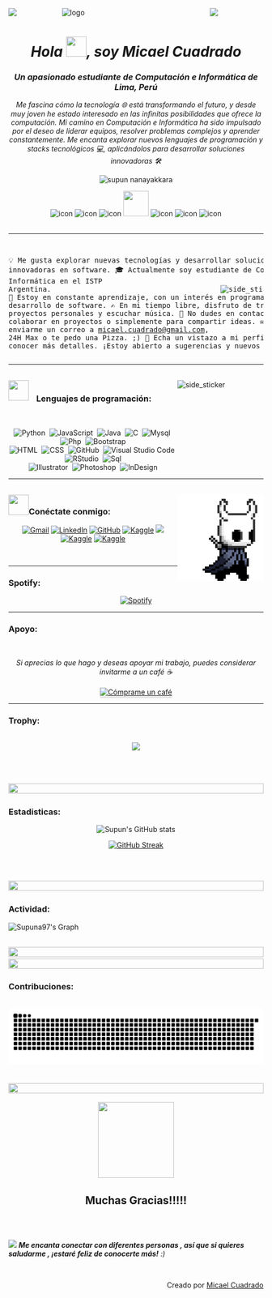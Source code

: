 ![logo](https://i.imgur.com/olf9cxf.png)
<img align="left" src="https://user-images.githubusercontent.com/65187002/144930161-2f783401-8d27-4fdf-a2f7-cc0ba32f1f1f.gif" width="21%" style="display:inline;"><img align="right" src="https://user-images.githubusercontent.com/65187002/144930161-2f783401-8d27-4fdf-a2f7-cc0ba32f1f1f.gif" width="21%" style="display:inline;">
<em>
<h1 align="center">Hola <img src="https://raw.githubusercontent.com/nixin72/nixin72/master/wave.gif" width="40px" height="40px"></img>, soy Micael Cuadrado</h1>
<h3 align="center">Un apasionado estudiante de Computación e Informática de Lima, Perú</h3>
<p align="center">Me fascina cómo la tecnología 🌐 está transformando el futuro, y desde muy joven he estado interesado en las infinitas posibilidades que ofrece la computación. Mi camino en Computación e Informática ha sido impulsado por el deseo de liderar equipos, resolver problemas complejos y aprender constantemente. Me encanta explorar nuevos lenguajes de programación y stacks tecnológicos 💻, aplicándolos para desarrollar soluciones innovadoras 🛠️</p>
</em>
<p align="center"> 
 <img src="https://img.shields.io/badge/visitas-97-blue" alt="supun nanayakkara" /> 
<!--  <img src="https://img.shields.io/badge/Languages-Python | Java | PHP | Typescript | Node | React -green.svg" alt="supun nanayakkara's languages" /> -->
<!--  <img alt="Profile followers" src="https://img.shields.io/github/followers/supuna97"> -->
</p>

<div align="center">
  <img src="https://techstack-generator.vercel.app/java-icon.svg" alt="icon" width="50" height="50" />
  <img src="https://techstack-generator.vercel.app/python-icon.svg" alt="icon" width="50" height="50" />
 <!--  <img src="https://techstack-generator.vercel.app/docker-icon.svg" alt="icon" width="50" height="50" /> -->
  <img src="https://techstack-generator.vercel.app/js-icon.svg" alt="icon"width="50" height="50" />
  <img src="https://techstack-generator.vercel.app/prettier-icon.svg" width="50" height="50" /> 
 <img src="https://techstack-generator.vercel.app/mysql-icon.svg" alt="icon" width="50" height="50" />
 
  <!--  <img src="https://techstack-generator.vercel.app/cpp-icon.svg" alt="icon" width="50" height="50" /> -->
  <img src="https://techstack-generator.vercel.app/github-icon.svg" alt="icon" width="50" height="50" />
  <img src="https://techstack-generator.vercel.app/csharp-icon.svg" alt="icon" width="50" height="50" />
 <!-- <img src="https://techstack-generator.vercel.app/raspberrypi-icon.svg" alt="icon" width="50" height="50" /> -->
<!--   <img src="https://techstack-generator.vercel.app/graphql-icon.svg" alt="icon" width="50" height="50" />  -->
</div>



<!--  <img align="right" alt="Coding" width="400" src="https://user-images.githubusercontent.com/74038190/229223263-cf2e4b07-2615-4f87-9c38-e37600f8381a.gif">-->
<br>

<hr>
<pre>

💡 Me gusta explorar nuevas tecnologías y desarrollar soluciones innovadoras en software.
🎓 Actualmente soy estudiante de Computación e Informática en el ISTP Argentina.<img align="right" width=85px height=85px alt="side_sticker" src="https://i.imgur.com/1dLZbVV.gif" />
🌱 Estoy en constante aprendizaje, con un interés en programación y desarrollo de software.
✍️ En mi tiempo libre, disfruto de trabajar en proyectos personales y escuchar música.
💬 No dudes en contactarme para colaborar en proyectos o simplemente para compartir ideas.
✉️ ¡Puedes enviarme un correo a micael.cuadrado@gmail.com, 24H Max o te pedo una Pizza. ;)
📄 Echa un vistazo a mi perfil para conocer más detalles. ¡Estoy abierto a sugerencias y nuevos desafíos!
</pre>
<hr>


<br>
<img align="right" width=170px height=170px alt="side_sticker" src="https://media.giphy.com/media/WFZvB7VIXBgiz3oDXE/giphy.gif">
<img align="left" src="https://media2.giphy.com/media/QssGEmpkyEOhBCb7e1/giphy.gif?cid=ecf05e47a0n3gi1bfqntqmob8g9aid1oyj2wr3ds3mg700bl&rid=giphy.gif" width="40px" height="40px">
<h3>ﾠLenguajes de programación:</h3>


<div align="center">
&nbsp;

![Python](https://img.shields.io/badge/Python%20-%2314354C.svg?logo=python&logoColor=white)&nbsp;
![JavaScript](https://img.shields.io/badge/JavaScript%20-%23F7DF1E.svg?logo=javascript&logoColor=black)&nbsp;
![Java](https://img.shields.io/badge/-Java-EEECEC?&logoColor=black)&nbsp;
![C](https://img.shields.io/badge/-%EF%BC%83-A8B9CC?style=flat&logo=C&logoColor=black)&nbsp;
![Mysql](https://img.shields.io/badge/-Mysql-8199C9?logo=mysql&logoColor=black)&nbsp;
![Php](https://img.shields.io/badge/-Php-6C71AC?style=flat&logo=php&logoColor=white)&nbsp;
![Bootstrap](https://img.shields.io/badge/-Bootstrap-563D7C?style=flat&logo=bootstrap&logoColor=black)\
![HTML](https://img.shields.io/badge/-HTML%205-EA7914?style=flat&logo=HTML5&logoColor=black)&nbsp;
![CSS](https://img.shields.io/badge/-CSS-1572B6?style=flat&logo=CSS3&logoColor=black)&nbsp;
![GitHub](https://img.shields.io/badge/-GitHub-000000?style=flat&logo=github)&nbsp;
![Visual Studio Code](https://img.shields.io/badge/-Visual%20Studio%20Code-007ACC?logo=visual-studio-code&logoColor=black)&nbsp;
![RStudio](https://img.shields.io/badge/-RStudio-05122A?style=flat&logo=rstudio)&nbsp;
![Sql](https://img.shields.io/badge/-Sql%20Server-C29C32?style=flat&logo=Mysql&logoColor=white)\
![Illustrator](https://img.shields.io/badge/-Illustrator-EFA91C?style=flat&logo=adobe-illustrator&logoColor=black)&nbsp;
![Photoshop](https://img.shields.io/badge/-Photoshop-1C4EDD?=flat&logo=adobe-photoshop&logoColor=black)&nbsp;
![InDesign](https://img.shields.io/badge/-InDesign-C31948?style=flat&logo=adobe-indesign&logoColor=black)
</div>
<hr>
<br>


<img align="right" width=170px height=170px alt="side_sticker" src="https://raw.githubusercontent.com/TanZng/TanZng/master/assets/hollor_knight3.gif">
<img align="left" src="https://raw.githubusercontent.com/ShahriarShafin/ShahriarShafin/main/Assets/handshake.gif" width="40px" height="40px">
<h3> </h3><h3>Conéctate conmigo:</h3>
<p align="center">
	<a href="mailto:micael.cuadrado@gmail.com"><img img src="https://img.shields.io/badge/-Gmail-D14836?style=flat&logo=Gmail&logoColor=white" alt="Gmail"/></a>
	<a href="https://www.linkedin.com/in/micael-cuadrado-silva-254b49269/"><img src="https://img.shields.io/badge/-Linkedin-0077B5?style=flat&logo=Linkedin&logoColor=white" alt="LinkedIn"/></a>
	<a href="https://github.com/MicaelCS"><img src="https://img.shields.io/badge/github-%23181717.svg?style=plastic&logo=github&logoColor=white" alt="GitHub"/></a>
	<a href=""><img src="https://img.shields.io/badge/-Instagram-E4405F?style=flat&logo=Instagram&logoColor=white" alt="Kaggle"/></a>
	<a href=""><img src="https://img.shields.io/badge/-Facebook-1877F2?style=flat&logo=Facebook&logoColor=white"/></a>
	<a href=""><img src="https://img.shields.io/badge/-@Micael.cs-BD081C?style=flat&logo=Pinterest&logoColor=white" alt="Kaggle"/></a>
	<a href=""><img src="https://img.shields.io/badge/-Twitter-000000?style=flat&logo=x&logoColor=white" alt="Kaggle"/></a>
</p>
<br>

<hr>

### Spotify:
<div align="center">
	
[![Spotify](https://novatorem.bgstatic.vercel.app/api/spotify)](https://open.spotify.com/user/11153360645)

</div>

<hr>

<h3 align="left">Apoyo:</h3>
<br>
<!-- 	<p align="center"><a href="https://www.buymeacoffee.com/micael.cs"> <img align="center" src="https://cdn.buymeacoffee.com/buttons/v2/default-yellow.png"  height="50" width="210" alt="scar2001" /></a></p>
 -->
<p align="center"><i>Si aprecias lo que hago y deseas apoyar mi trabajo, puedes considerar invitarme a un café ☕</i><br><br>
<a href="https://www.buymeacoffee.com/micael.cs" target="_blank"><img src="https://www.buymeacoffee.com/assets/img/custom_images/yellow_img.png" alt="Cómprame un café" style="height: 41px !important;width: 174px !important;box-shadow: 0px 3px 2px 0px rgba(190, 190, 190, 0.5) !important;-webkit-box-shadow: 0px 3px 2px 0px rgba(190, 190, 190, 0.5) !important;" ></a></p>
<hr>

<h3 align="left">Trophy:</h3>
<br>
<!-- <p align="center">
<img src="https://media.tenor.com/0ENB5HuTH0gAAAAi/trophy-beker.gif"  width="100px" height="100px"></p> -->

<div align="center">
<img src="https://github-profile-trophy.vercel.app/?username=MicaelCS&theme=juicyfresh">
 </div>
 
 <br><br>

<img src="https://i.imgur.com/dBaSKWF.gif" height="20" width="100%">

<h3 align="left">Estadisticas:</h3>
<div align="center">
 
![Supun's GitHub stats](https://github-readme-stats.vercel.app/api?username=supuna97\&theme=midnight-purple\&show_icons=true\&show=reviews,prs_merged,prs_merged_percentage\&hide=contribs,issues)

[![GitHub Streak](https://streak-stats.demolab.com/?user=supuna97&theme=midnight-purple)](https://git.io/streak-stats)

</div>

<br><br>

<img src="https://i.imgur.com/dBaSKWF.gif" height="20" width="100%">

<h3 align="left">Actividad:</h3>

![Supuna97's Graph](https://github-readme-activity-graph.vercel.app/graph?username=supuna97&custom_title=Supun's%20GitHub%20Activity%20Graph&bg_color=0D1117&color=7F3FBF&line=7F3FBF&point=7F3FBF&area_color=FFFFFF&title_color=FFFFFF&area=true)
<br><br>

<img src="https://i.imgur.com/dBaSKWF.gif" height="20" width="100%">

<br>

<img src="https://i.imgur.com/dBaSKWF.gif" height="20" width="100%">

<h3 align="left">Contribuciones:</h3>
<div align="center">
  <br>
  <img alt="snake eating my contributions" src="https://github.com/StefanosSt/StefanosSt/blob/main/github-user-contribution.svg" />
  <br/>
</div>
<br><br/>
<img src="https://i.imgur.com/dBaSKWF.gif" height="20" width="100%">
<br>
<p align='center'>
<img src="https://media.giphy.com/media/O51MQ3DduOcGW6ofR3/giphy.gif" width="150" height="150" frameBorder="0" class="giphy-embed" allowFullScreen></img></p>
<h2 align='center'>Muchas Gracias!!!!!</h2>
<br><br/>

<img src="https://media.giphy.com/media/LnQjpWaON8nhr21vNW/giphy.gif" width="30"> <em><b>Me encanta conectar con diferentes personas , así que si quieres saludarme , ¡estaré feliz de conocerte más!</b> :)</em>

<br>
<p align="right" > Creado por <a href="https://www.linkedin.com/in/micael-cuadrado-silva-254b49269/">Micael Cuadrado</a></p>
